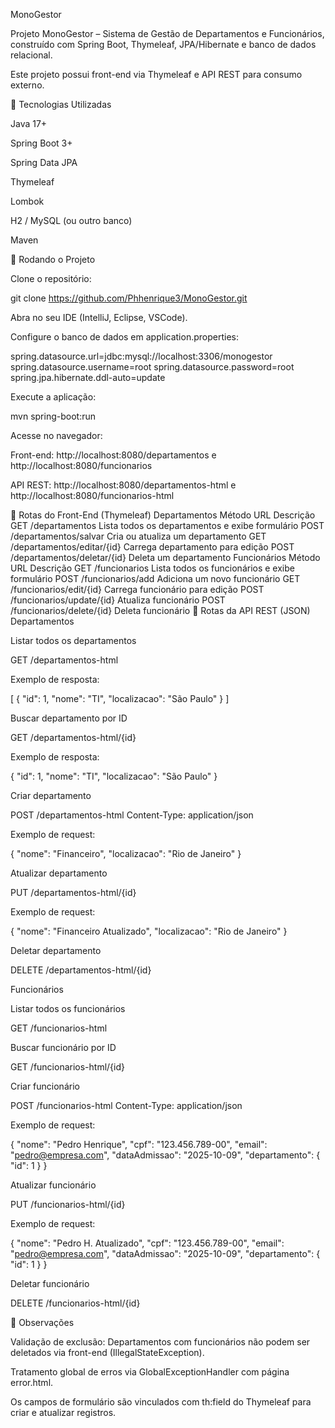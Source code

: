 MonoGestor

Projeto MonoGestor – Sistema de Gestão de Departamentos e Funcionários, construído com Spring Boot, Thymeleaf, JPA/Hibernate e banco de dados relacional.

Este projeto possui front-end via Thymeleaf e API REST para consumo externo.

🔹 Tecnologias Utilizadas

Java 17+

Spring Boot 3+

Spring Data JPA

Thymeleaf

Lombok

H2 / MySQL (ou outro banco)

Maven

🔹 Rodando o Projeto

Clone o repositório:

git clone https://github.com/Phhenrique3/MonoGestor.git


Abra no seu IDE (IntelliJ, Eclipse, VSCode).

Configure o banco de dados em application.properties:

spring.datasource.url=jdbc:mysql://localhost:3306/monogestor
spring.datasource.username=root
spring.datasource.password=root
spring.jpa.hibernate.ddl-auto=update


Execute a aplicação:

mvn spring-boot:run


Acesse no navegador:

Front-end: http://localhost:8080/departamentos
e http://localhost:8080/funcionarios

API REST: http://localhost:8080/departamentos-html
e http://localhost:8080/funcionarios-html

🔹 Rotas do Front-End (Thymeleaf)
Departamentos
Método	URL	Descrição
GET	/departamentos	Lista todos os departamentos e exibe formulário
POST	/departamentos/salvar	Cria ou atualiza um departamento
GET	/departamentos/editar/{id}	Carrega departamento para edição
POST	/departamentos/deletar/{id}	Deleta um departamento
Funcionários
Método	URL	Descrição
GET	/funcionarios	Lista todos os funcionários e exibe formulário
POST	/funcionarios/add	Adiciona um novo funcionário
GET	/funcionarios/edit/{id}	Carrega funcionário para edição
POST	/funcionarios/update/{id}	Atualiza funcionário
POST	/funcionarios/delete/{id}	Deleta funcionário
🔹 Rotas da API REST (JSON)
Departamentos

Listar todos os departamentos

GET /departamentos-html


Exemplo de resposta:

[
{
"id": 1,
"nome": "TI",
"localizacao": "São Paulo"
}
]


Buscar departamento por ID

GET /departamentos-html/{id}


Exemplo de resposta:

{
"id": 1,
"nome": "TI",
"localizacao": "São Paulo"
}


Criar departamento

POST /departamentos-html
Content-Type: application/json


Exemplo de request:

{
"nome": "Financeiro",
"localizacao": "Rio de Janeiro"
}


Atualizar departamento

PUT /departamentos-html/{id}


Exemplo de request:

{
"nome": "Financeiro Atualizado",
"localizacao": "Rio de Janeiro"
}


Deletar departamento

DELETE /departamentos-html/{id}

Funcionários

Listar todos os funcionários

GET /funcionarios-html


Buscar funcionário por ID

GET /funcionarios-html/{id}


Criar funcionário

POST /funcionarios-html
Content-Type: application/json


Exemplo de request:

{
"nome": "Pedro Henrique",
"cpf": "123.456.789-00",
"email": "pedro@empresa.com",
"dataAdmissao": "2025-10-09",
"departamento": {
"id": 1
}
}


Atualizar funcionário

PUT /funcionarios-html/{id}


Exemplo de request:

{
"nome": "Pedro H. Atualizado",
"cpf": "123.456.789-00",
"email": "pedro@empresa.com",
"dataAdmissao": "2025-10-09",
"departamento": {
"id": 1
}
}


Deletar funcionário

DELETE /funcionarios-html/{id}

🔹 Observações

Validação de exclusão: Departamentos com funcionários não podem ser deletados via front-end (IllegalStateException).

Tratamento global de erros via GlobalExceptionHandler com página error.html.

Os campos de formulário são vinculados com th:field do Thymeleaf para criar e atualizar registros.